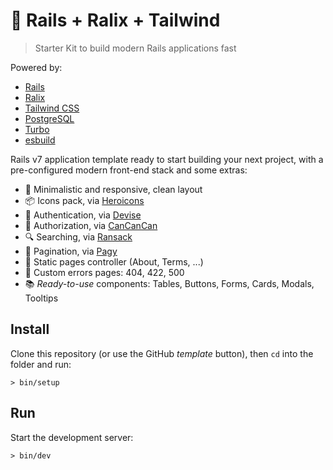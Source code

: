 # 🚀 Rails + Ralix + Tailwind

> Starter Kit to build modern Rails applications fast

Powered by:

-   [Rails](https://rubyonrails.org)
-   [Ralix](https://github.com/ralixjs/ralix)
-   [Tailwind CSS](https://tailwindcss.com)
-   [PostgreSQL](https://www.postgresql.org)
-   [Turbo](https://turbo.hotwired.dev)
-   [esbuild](https://esbuild.github.io)

Rails v7 application template ready to start building your next project, with a pre-configured modern front-end stack and some extras:

-   🎨 Minimalistic and responsive, clean layout
-   📦 Icons pack, via [Heroicons](https://heroicons.com)
-   🔐 Authentication, via [Devise](https://github.com/heartcombo/devise)
-   👥 Authorization, via [CanCanCan](https://github.com/CanCanCommunity/cancancan)
-   🔍 Searching, via [Ransack](https://github.com/activerecord-hackery/ransack)
-   🔢 Pagination, via [Pagy](https://github.com/ddnexus/pagy)
-   📄 Static pages controller (About, Terms, ...)
-   🔴 Custom errors pages: 404, 422, 500
-   📚 _Ready-to-use_ components: Tables, Buttons, Forms, Cards, Modals, Tooltips

## Install

Clone this repository (or use the GitHub _template_ button), then `cd` into the folder and run:

```
> bin/setup
```

## Run

Start the development server:

```
> bin/dev
```
